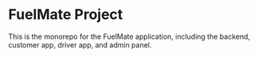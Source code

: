 # FuelMate Project

This is the monorepo for the FuelMate application, including the backend, customer app, driver app, and admin panel.
